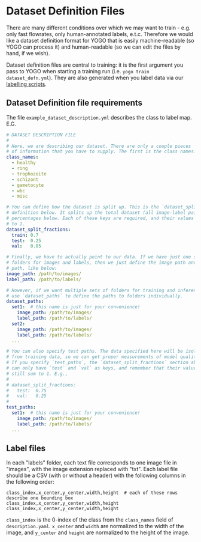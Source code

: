 # Dataset Definition Files

There are many different conditions over which we may want to train - e.g. only fast flowrates, only human-annotated labels, e.t.c. Therefore we would like
a dataset definition format for YOGO that is easily machine-readable (so YOGO can process it) and human-readable (so we can edit the files by hand, if we wish).

Dataset definition files are central to training: it is the first argument you pass to YOGO when starting a training run (i.e. `yogo train dataset_defn.yml`). They are also generated when you label data via our [labelling scripts](https://github.com/czbiohub/lfm-data-utilities/blob/main/lfm_data_utilities/malaria-labelling/scripts.md#creating-cellpose-or-yogo-labels).

## Dataset Definition file requirements

The file `example_dataset_description.yml` describes the class to label map. E.G.

```yaml
# DATASET DESCRIPTION FILE
#
# Here, we are describing our dataset. There are only a couple pieces
# of information that you have to supply. The first is the class names:
class_names:
  - healthy
  - ring
  - trophozoite
  - schizont
  - gametocyte
  - wbc
  - misc

# You can define how the dataset is split up. This is the `dataset_split_fractions`
# definition below. It splits up the total dataset (all image-label pairs) by the
# percentages below. Each of these keys are required, and their values must sum
# to 1.
dataset_split_fractions:
  train: 0.7
  test:  0.25
  val:   0.05

# Finally, we have to actually point to our data. If we have just one set of
# folders for images and labels, then we just define the image path and label
# path, like below:
image_path: /path/to/images/
label_path: /path/to/labels/

# However, if we want multiple sets of folders for training and inference, we
# use `dataset_paths` to define the paths to folders individually.
dataset_paths:
  set1:  # this name is just for your convenience!
    image_path: /path/to/images/
    label_path: /path/to/labels/
  set2:
    image_path: /path/to/images/
    label_path: /path/to/labels/
  ...

# You can also specify test paths. The data specified here will be isolated
# from training data, so we can get proper measurements of model quality.
# If you specify `test_paths`, the `dataset_split_fractions` section above
# can only have `test` and `val` as keys, and remember that their values must
# still sum to 1. E.g.,
#
# dataset_split_fractions:
#   test:  0.75
#   val:   0.25
#
test_paths:
  set1:  # this name is just for your convenience!
    image_path: /path/to/images/
    label_path: /path/to/labels/
  ...
```

## Label files

In each "labels" folder, each text file corresponds to one image file in "images", with the image extension replaced with "txt". Each label file should be a CSV (with or without a header) with the following columns in the following order:

```
class_index,x_center,y_center,width,height  # each of these rows describe one bounding box
class_index,x_center,y_center,width,height
class_index,x_center,y_center,width,height
```

`class_index` is the 0-index of the class from the `class_names` field of `description.yaml`. `x_center` and `width` are normalized to the width of the image, and `y_center` and `height` are normalized to the height of the image.
